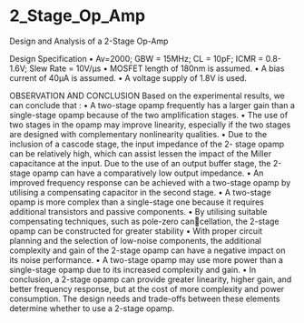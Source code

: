 # 2_Stage_Op_Amp
Design and Analysis of a 2-Stage Op-Amp

Design Specification
• Av=2000; GBW = 15MHz; CL = 10pF; ICMR = 0.8-1.6V;
Slew Rate = 10V/µs
• MOSFET length of 180nm is assumed.
• A bias current of 40µA is assumed.
• A voltage supply of 1.8V is used.

OBSERVATION AND CONCLUSION
Based on the experimental results, we can conclude that :
• A two-stage opamp frequently has a larger gain than a single-stage
opamp because of the two amplification stages.
• The use of two stages in the opamp may improve linearity, especially if
the two stages are designed with complementary nonlinearity qualities.
• Due to the inclusion of a cascode stage, the input impedance of the 2-
stage opamp can be relatively high, which can assist lessen the impact
of the Miller capacitance at the input. Due to the use of an output
buffer stage, the 2-stage opamp can have a comparatively low output
impedance.
• An improved frequency response can be achieved with a two-stage
opamp by utilising a compensating capacitor in the second stage.
• A two-stage opamp is more complex than a single-stage one because it
requires additional transistors and passive components.
• By utilising suitable compensating techniques, such as pole-zero cancellation, the 2-stage opamp can be constructed for greater stability
• With proper circuit planning and the selection of low-noise components,
the additional complexity and gain of the 2-stage opamp can have a
negative impact on its noise performance.
• A two-stage opamp may use more power than a single-stage opamp due
to its increased complexity and gain.
• In conclusion, a 2-stage opamp can provide greater linearity, higher
gain, and better frequency response, but at the cost of more complexity
and power consumption. The design needs and trade-offs between these
elements determine whether to use a 2-stage opamp.


